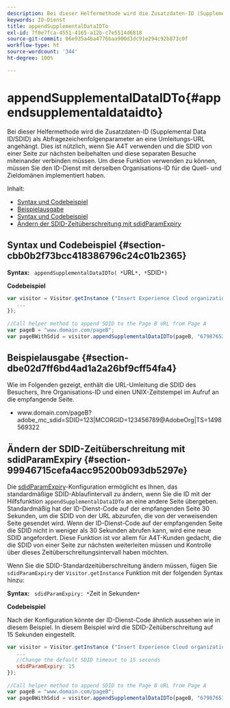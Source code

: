 ```yaml
---
description: Bei dieser Helfermethode wird die Zusatzdaten-ID (Supplemental Data ID/SDID) als Abfragezeichenfolgenparameter an eine Umleitungs-URL angehängt. Dies ist nützlich, wenn Sie A4T verwenden und die SDID von einer Seite zur nächsten beibehalten und diese separaten Besuche miteinander verbinden müssen. Um diese Funktion verwenden zu können, müssen Sie den ID-Dienst mit derselben Organisations-ID für die Quell- und Zieldomänen implementiert haben.
keywords: ID-Dienst
title: appendSupplementalDataIDTo
exl-id: 7f0e7fca-4551-4165-a12b-c7e5514d6818
source-git-commit: 06e935a4ba4776baa900d3dc91e294c92b873c0f
workflow-type: ht
source-wordcount: '344'
ht-degree: 100%

---
```


# appendSupplementalDataIDTo{#appendsupplementaldataidto}

Bei dieser Helfermethode wird die Zusatzdaten-ID (Supplemental Data ID/SDID) als Abfragezeichenfolgenparameter an eine Umleitungs-URL angehängt. Dies ist nützlich, wenn Sie A4T verwenden und die SDID von einer Seite zur nächsten beibehalten und diese separaten Besuche miteinander verbinden müssen. Um diese Funktion verwenden zu können, müssen Sie den ID-Dienst mit derselben Organisations-ID für die Quell- und Zieldomänen implementiert haben.

Inhalt:

<ul class="simplelist"> 
 <li> <a href="../../library/get-set/appendsupplementaldataidto.md#section-cbb0b2f73bcc418386796c24c01b2365" format="dita" scope="local"> Syntax und Codebeispiel </a> </li> 
 <li> <a href="../../library/get-set/appendsupplementaldataidto.md#section-dbe02d7ff6bd4ad1a2a26bf9cff54fa4" format="dita" scope="local"> Beispielausgabe </a> </li> 
 <li> <a href="../../library/get-set/appendsupplementaldataidto.md#section-cbb0b2f73bcc418386796c24c01b2365" format="dita" scope="local"> Syntax und Codebeispiel </a> </li> 
 <li> <a href="../../library/get-set/appendsupplementaldataidto.md#section-99946715cefa4acc95200b093db5297e" format="dita" scope="local"> Ändern der SDID-Zeitüberschreitung mit sdidParamExpiry </a> </li> 
</ul>

## Syntax und Codebeispiel {#section-cbb0b2f73bcc418386796c24c01b2365}

**Syntax:** ` appendSupplementalDataIDTo( *`URL`*, *`SDID`*)`

**Codebeispiel**

```js
var visitor = Visitor.getInstance ("Insert Experience Cloud organization ID here",{ 
   ... 
}); 
 
//Call helper method to append SDID to the Page B URL from Page A 
var pageB = "www.domain.com/pageB"; 
var pageBWithSdid = visitor.appendSupplementalDataIDTo(pageB, "67987653465787219");
```

## Beispielausgabe   {#section-dbe02d7ff6bd4ad1a2a26bf9cff54fa4}

Wie im Folgenden gezeigt, enthält die URL-Umleitung die SDID des Besuchers, Ihre Organisations-ID und einen UNIX-Zeitstempel im Aufruf an die empfangende Seite.

<ul class="simplelist"> 
 <li> <span class="codeph"> www.domain.com/pageB?adobe_mc_sdid=SDID=123|MCORGID=123456789@AdobeOrg|TS=1498569322 </span> </li> 
</ul>

## Ändern der SDID-Zeitüberschreitung mit sdidParamExpiry {#section-99946715cefa4acc95200b093db5297e}

Die [sdidParamExpiry](../../library/function-vars/sdidparamexpiry.md#reference-cef3fd03c43b4772b2422e220b40a458)-Konfiguration ermöglicht es Ihnen, das standardmäßige SDID-Ablaufintervall zu ändern, wenn Sie die ID mit der Hilfsfunktion `appendSupplementalDataIDTo` an eine andere Seite übergeben. Standardmäßig hat der ID-Dienst-Code auf der empfangenden Seite 30 Sekunden, um die SDID von der URL abzurufen, die von der verweisenden Seite gesendet wird. Wenn der ID-Dienst-Code auf der empfangenden Seite die SDID nicht in weniger als 30 Sekunden abrufen kann, wird eine neue SDID angefordert. Diese Funktion ist vor allem für A4T-Kunden gedacht, die die SDID von einer Seite zur nächsten weiterleiten müssen und Kontrolle über dieses Zeitüberschreitungsintervall haben möchten.

Wenn Sie die SDID-Standardzeitüberschreitung ändern müssen, fügen Sie `sdidParamExpiry` der `Visitor.getInstance` Funktion mit der folgenden Syntax hinzu:

**Syntax:** ` sdidParamExpiry: *`Zeit in Sekunden`*`

**Codebeispiel**

Nach der Konfiguration könnte der ID-Dienst-Code ähnlich aussehen wie in diesem Beispiel. In diesem Beispiel wird die SDID-Zeitüberschreitung auf 15 Sekunden eingestellt.

```js
var visitor = Visitor.getInstance ("Insert Experience Cloud organization ID here",{ 
   ... 
   //Change the default SDID timeout to 15 seconds 
   sdidParamExpiry: 15 
}); 
 
//Call helper method to append SDID to the Page B URL from Page A 
var pageB = "www.domain.com/pageB"; 
var pageBWithSdid = visitor.appendSupplementalDataIDTo(pageB, "67987653465787219"); 
```
